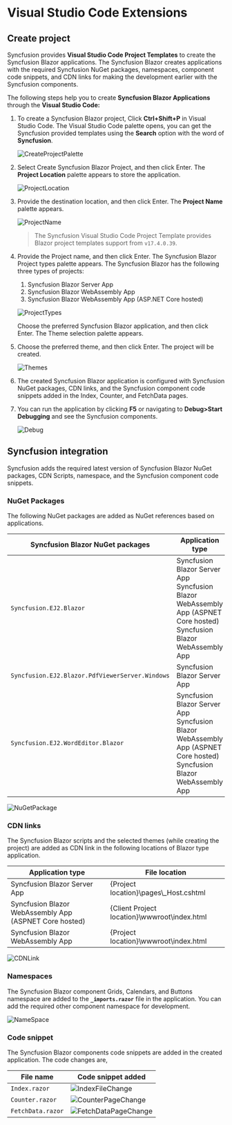 # Visual Studio Code Extensions

## Create project

Syncfusion provides **Visual Studio Code Project Templates** to create the Syncfusion Blazor applications. The
Syncfusion Blazor creates applications with the required Syncfusion NuGet packages, namespaces, component code
snippets, and CDN links for making the development earlier with the Syncfusion components.

The following steps help you to create **Syncfusion Blazor Applications** through the **Visual Studio Code:**

1. To create a Syncfusion Blazor project, Click **Ctrl+Shift+P** in Visual Studio Code. The Visual Studio Code palette opens, you can get the Syncfusion provided templates using the **Search** option with the word of **Syncfusion**.

    ![CreateProjectPalette](../images/CreateProjectPalette.png)

2. Select Create Syncfusion Blazor Project, and then click Enter. The **Project Location** palette appears to store the application.

    ![ProjectLocation](../images/ProjectLocation.png)

3. Provide the destination location, and then click Enter. The **Project Name** palette appears.

    ![ProjectName](../images/ProjectName.png)

    > The Syncfusion Visual Studio Code Project Template provides Blazor project templates support from `v17.4.0.39`.

4. Provide the Project name, and then click Enter. The Syncfusion Blazor Project types palette appears. The Syncfusion Blazor has the following three types of projects:

    1. Syncfusion Blazor Server App
    2. Syncfusion Blazor WebAssembly App
    3. Syncfusion Blazor WebAssembly App (ASP.NET Core hosted)

    ![ProjectTypes](../images/ProjectTypes.png)  

    Choose the preferred Syncfusion Blazor application, and then click Enter. The Theme selection palette appears.

5. Choose the preferred theme, and then click Enter. The project will be created.

    ![Themes](../images/Themes.png)

6. The created Syncfusion Blazor application is configured with Syncfusion NuGet packages, CDN links, and the Syncfusion component code snippets added in the Index, Counter, and FetchData pages.

7. You can run the application by clicking **F5** or navigating to **Debug>Start Debugging** and see the Syncfusion components.

    ![Debug](../images/Debug.png)

## Syncfusion integration

Syncfusion adds the required latest version of Syncfusion Blazor NuGet packages, CDN Scripts, namespace, and the
Syncfusion component code snippets.

### NuGet Packages

The following NuGet packages are added as NuGet references based on applications.

| Syncfusion Blazor NuGet packages  | Application type  |
|---|---|
| `Syncfusion.EJ2.Blazor`  | Syncfusion Blazor Server App <br/> Syncfusion Blazor WebAssembly App (ASPNET Core hosted) <br/> Syncfusion Blazor WebAssembly App |
| `Syncfusion.EJ2.Blazor.PdfViewerServer.Windows`  | Syncfusion Blazor Server App  |
| `Syncfusion.EJ2.WordEditor.Blazor`  | Syncfusion Blazor Server App <br/> Syncfusion Blazor WebAssembly App (ASPNET Core hosted) <br/> Syncfusion Blazor WebAssembly App |

![NuGetPackage](../images/NuGetPackage.png)

### CDN links

The Syncfusion Blazor scripts and the selected themes (while creating the project) are added as CDN link in the
following locations of Blazor type application.

| Application type  | File location  |
|---|---|
| Syncfusion Blazor Server App | {Project location}\pages\\_Host.cshtml |
| Syncfusion Blazor WebAssembly App (ASPNET Core hosted) | {Client Project location}\wwwroot\index.html  |
| Syncfusion Blazor WebAssembly App  | {Project location}\wwwroot\index.html|

![CDNLink](../images/CDNLink.png)

### Namespaces

The Syncfusion Blazor component Grids, Calendars, and Buttons namespace are added to the **`_imports.razor`** file in the application. You can add the required other component namespace for development.

![NameSpace](../images/NameSpace.png)

### Code snippet

The Syncfusion Blazor components code snippets are added in the created application. The code changes are,

| File name  | Code snippet added |
|---|---|
| `Index.razor`  | ![IndexFileChange](../images/IndexFileChange.png) |
| `Counter.razor` | ![CounterPageChange](../images/CounterPageChange.png) |
| `FetchData.razor`  | ![FetchDataPageChange](../images/FetchDataPageChange.png) |